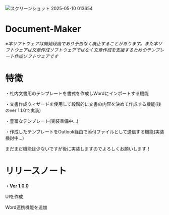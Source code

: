 ![スクリーンショット 2025-05-10 013654](https://github.com/user-attachments/assets/4b52f0dd-69cc-4ed0-b18a-4437cd64505c)
# Document-Maker
*※本ソフトウェアは開発段階であり予告なく廃止することがあります。また本ソフトウェアは文章作成ソフトウェアではなく文章作成を支援するためのテンプレート作成ソフトウェアです*

# 特徴

・社内文書用のテンプレートを書式を作成しWordにインポートする機能

・文書作成ウィザードを使用して段階的に文書の内容を決めて作成する機能(後のver 1.1.0で実装)

・豊富なテンプレート(実装準備中...)

・作成したテンプレートをOutlook経由で添付ファイルとして送信する機能(実装検討中...)

まだまだ機能は少ないですが後に実装しますのでよろしくお願いします！



# リリースノート

**・Ver 1.0.0**
  
  UIを作成
  
  Word連携機能を追加
